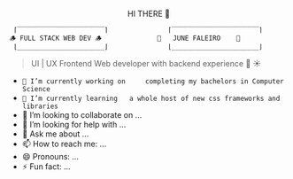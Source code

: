 <p align="center">HI THERE 👋</p>

```js
 ⌈‾‾‾‾‾‾‾‾‾‾‾‾‾‾‾‾‾‾‾‾‾‾⌉               ⌈‾‾‾‾‾‾‾‾‾‾‾‾‾‾‾‾‾‾‾‾‾‾⌉               ⌈‾‾‾‾‾‾‾‾‾‾‾‾‾‾‾‾‾‾‾‾‾‾⌉ 
🪵 FULL STACK WEB DEV 🪵              🌵   JUNE FALEIRO    🌵              🪵 JAVA & KOTLIN DEV  🪵
 ⌊______________________⌋               ⌊______________________⌋               ⌊______________________⌋
```
> UI | UX Frontend Web developer with backend experience
🌙
☀️


- `🔭 I’m currently working on     completing my bachelors in Computer Science`
- `🌱 I’m currently learning   a whole host of new css frameworks and libraries`
- 👯 I’m looking to collaborate on ...
- 🤔 I’m looking for help with ...
- 💬 Ask me about ...
- 📫 How to reach me: ...
- 😄 Pronouns: ...
- ⚡ Fun fact: ...

